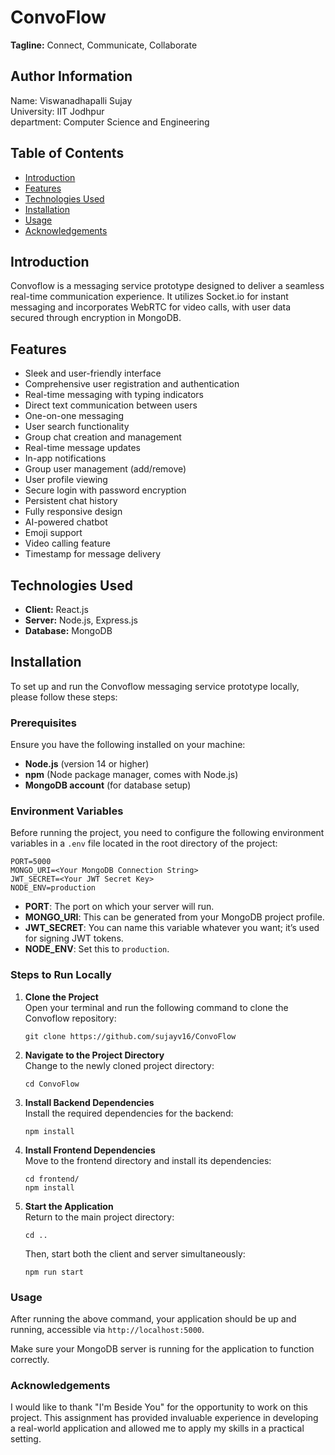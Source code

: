 # ConvoFlow

**Tagline:** Connect, Communicate, Collaborate

## Author Information
Name: Viswanadhapalli Sujay  
University: IIT Jodhpur  
department: Computer Science and Engineering

## Table of Contents

- [Introduction](#introduction)
- [Features](#features)
- [Technologies Used](#technologies-used)
- [Installation](#installation)
- [Usage](#usage)
- [Acknowledgements](#acknowledgements)

## Introduction

Convoflow is a messaging service prototype designed to deliver a seamless real-time communication experience. It utilizes Socket.io for instant messaging and incorporates WebRTC for video calls, with user data secured through encryption in MongoDB.

## Features

- Sleek and user-friendly interface
- Comprehensive user registration and authentication
- Real-time messaging with typing indicators
- Direct text communication between users
- One-on-one messaging
- User search functionality
- Group chat creation and management
- Real-time message updates
- In-app notifications
- Group user management (add/remove)
- User profile viewing
- Secure login with password encryption
- Persistent chat history
- Fully responsive design
- AI-powered chatbot
- Emoji support
- Video calling feature
- Timestamp for message delivery

## Technologies Used

- **Client:** React.js
- **Server:** Node.js, Express.js
- **Database:** MongoDB

## Installation

To set up and run the Convoflow messaging service prototype locally, please follow these steps:

### Prerequisites

Ensure you have the following installed on your machine:

- **Node.js** (version 14 or higher)
- **npm** (Node package manager, comes with Node.js)
- **MongoDB account** (for database setup)

### Environment Variables

Before running the project, you need to configure the following environment variables in a `.env` file located in the root directory of the project:

```
PORT=5000
MONGO_URI=<Your MongoDB Connection String>
JWT_SECRET=<Your JWT Secret Key>
NODE_ENV=production
```

- **PORT**: The port on which your server will run.
- **MONGO_URI**: This can be generated from your MongoDB project profile.
- **JWT_SECRET**: You can name this variable whatever you want; it’s used for signing JWT tokens.
- **NODE_ENV**: Set this to `production`.

### Steps to Run Locally

1. **Clone the Project**  
   Open your terminal and run the following command to clone the Convoflow repository:

   ```
   git clone https://github.com/sujayv16/ConvoFlow
   ```

2. **Navigate to the Project Directory**  
   Change to the newly cloned project directory:

   ```
   cd ConvoFlow
   ```

3. **Install Backend Dependencies**  
   Install the required dependencies for the backend:

   ```
   npm install
   ```

4. **Install Frontend Dependencies**  
   Move to the frontend directory and install its dependencies:

   ```
   cd frontend/
   npm install
   ```

5. **Start the Application**  
   Return to the main project directory:

   ```
   cd ..
   ```

   Then, start both the client and server simultaneously:

   ```
   npm run start
   ```

### Usage

After running the above command, your application should be up and running, accessible via `http://localhost:5000`.

Make sure your MongoDB server is running for the application to function correctly.

### Acknowledgements

I would like to thank "I'm Beside You" for the opportunity to work on this project. This assignment has provided invaluable experience in developing a real-world application and allowed me to apply my skills in a practical setting.

